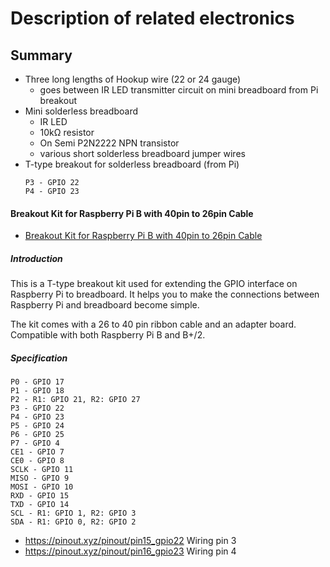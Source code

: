 # Description of related electronics

## Summary


- Three long lengths of Hookup wire (22 or 24 gauge)
  - goes between IR LED transmitter circuit on mini breadboard from Pi breakout
- Mini solderless breadboard
  - IR LED
  - 10kΩ resistor
  - On Semi P2N2222 NPN transistor
  - various short solderless breadboard jumper wires
- T-type breakout for solderless breadboard (from Pi)
    ```
    P3 - GPIO 22
    P4 - GPIO 23
    ```

#### Breakout Kit for Raspberry Pi B with 40pin to 26pin Cable

 - [Breakout Kit for Raspberry Pi B with 40pin to 26pin Cable](https://www.seeedstudio.com/Breakout-Kit-for-Raspberry-Pi-B-w%26amp%3B-40pin-to-26pin-Cable-p-2080.html)

##### Introduction

This is a T-type breakout kit used for extending the GPIO interface on Raspberry Pi to breadboard. It helps you to make the connections between Raspberry Pi and breadboard become simple.

The kit comes with a 26 to 40 pin ribbon cable and an adapter board. Compatible with both Raspberry Pi B and B+/2.

##### Specification

```
P0 - GPIO 17
P1 - GPIO 18
P2 - R1: GPIO 21, R2: GPIO 27
P3 - GPIO 22
P4 - GPIO 23
P5 - GPIO 24
P6 - GPIO 25
P7 - GPIO 4
CE1 - GPIO 7
CE0 - GPIO 8
SCLK - GPIO 11
MISO - GPIO 9
MOSI - GPIO 10
RXD - GPIO 15
TXD - GPIO 14
SCL - R1: GPIO 1, R2: GPIO 3
SDA - R1: GPIO 0, R2: GPIO 2
```

- https://pinout.xyz/pinout/pin15_gpio22 Wiring pin 3
- https://pinout.xyz/pinout/pin16_gpio23 Wiring pin 4
